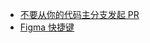 - [不要从你的代码主分支发起 PR](https://jmeridth.com/posts/do-not-issue-pull-requests-from-your-master-branch/)
- [Figma 快捷键](https://shortcuts.design/tools/toolspage-figma/)